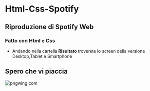 # Html-Css-Spotify
## Riproduzione di Spotify Web
### Fatto con Html e Css
* Andando nella cartella __Risultato__ troverete lo screen della versione Desktop,Tablet e Smartphone
## Spero che vi piaccia 
![pngwing com](https://github.com/Ibrahim-Mujagic/Html-Css-Spotify/assets/150658345/0da4b137-a382-48b8-8f56-5a0313373762)

